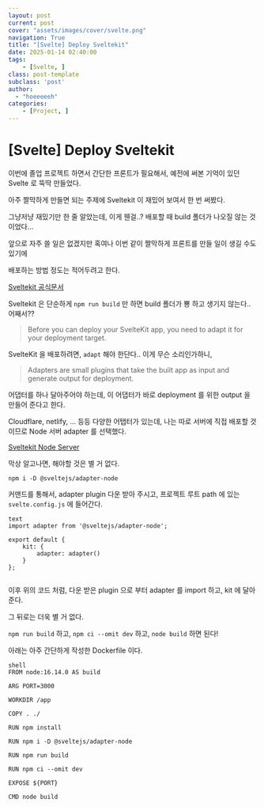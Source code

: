 ```yaml
---
layout: post
current: post
cover: "assets/images/cover/svelte.png"
navigation: True
title: "[Svelte] Deploy Sveltekit"
date: 2025-01-14 02:40:00
tags:
    - [Svelte, ]
class: post-template
subclass: 'post'
author: 
  - "hoeeeeeh"
categories:
    - [Project, ]
---
```


# [Svelte] Deploy Sveltekit


이번에 졸업 프로젝트 하면서 간단한 프론트가 필요해서, 예전에 써본 기억이 있던 Svelte 로 뚝딱 만들었다.


아주 짤막하게 만들면 되는 주제에 Sveltekit 이 재밌어 보여서 한 번 써봤다.


그냥저냥 재밌기만 한 줄 알았는데, 이게 웬걸..? 배포할 때 build 폴더가 나오질 않는 것이었다...


앞으로 자주 쓸 일은 없겠지만 혹여나 이번 같이 짤막하게 프론트를 만들 일이 생길 수도 있기에


배포하는 방법 정도는 적어두려고 한다.


[Sveltekit 공식문서](https://kit.svelte.dev/docs/building-your-app)


Sveltekit 은 단순하게 `npm run build` 만 하면 build 폴더가 뿅 하고 생기지 않는다.. 어째서??


> Before you can deploy your SvelteKit app, you need to adapt it for your deployment target.


SvelteKit 을 배포하려면, `adapt` 해야 한단다.. 이게 무슨 소리인가하니,


> Adapters are small plugins that take the built app as input and generate output for deployment.


어댑터를 하나 달아주어야 하는데, 이 어댑터가 바로 deployment 를 위한 output 을 만들어 준다고 한다.


Cloudflare, netlify, ... 등등 다양한 어탭터가 있는데, 나는 따로 서버에 직접 배포할 것이므로 Node 서버 adapter 를 선택했다.


[Sveltekit Node Server](https://kit.svelte.dev/docs/adapter-node)


막상 알고나면, 해야할 것은 별 거 없다.


`npm i -D @sveltejs/adapter-node`


커맨드를 통해서, adapter plugin 다운 받아 주시고, 프로젝트 루트 path 에 있는 `svelte.config.js` 에 들어간다.



```
text
import adapter from '@sveltejs/adapter-node';

export default {
	kit: {
		adapter: adapter()
	}
};


```



이후 위의 코드 처럼, 다운 받은 plugin 으로 부터 adapter 를 import 하고, kit 에 달아준다.


그 뒤로는 더욱 별 거 없다.


`npm run build` 하고, `npm ci --omit dev` 하고, `node build` 하면 된다!


아래는 아주 간단하게 작성한 Dockerfile 이다.



```
shell
FROM node:16.14.0 AS build

ARG PORT=3000

WORKDIR /app

COPY . ./

RUN npm install

RUN npm i -D @sveltejs/adapter-node

RUN npm run build

RUN npm ci --omit dev

EXPOSE ${PORT}

CMD node build



```


